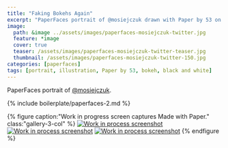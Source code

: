 ```yaml
---
title: "Faking Bokehs Again"
excerpt: "PaperFaces portrait of @mosiejczuk drawn with Paper by 53 on an iPad."
image: 
  path: &image ../assets/images/paperfaces-mosiejczuk-twitter.jpg 
  feature: *image
  cover: true
  teaser: /assets/images/paperfaces-mosiejczuk-twitter-teaser.jpg
  thumbnail: /assets/images/paperfaces-mosiejczuk-twitter-150.jpg
categories: [paperfaces]
tags: [portrait, illustration, Paper by 53, bokeh, black and white]
---
```


PaperFaces portrait of [@mosiejczuk](https://twitter.com/mosiejczuk).

{% include boilerplate/paperfaces-2.md %}

{% figure caption:"Work in progress screen captures Made with Paper." class:"gallery-3-col" %}
[![Work in process screenshot](/assets/images/paperfaces-mosiejczuk-process-1-600.jpg)](/assets/images/paperfaces-mosiejczuk-process-1-lg.jpg) [![Work in process screenshot](/assets/images/paperfaces-mosiejczuk-process-2-600.jpg)](/assets/images/paperfaces-mosiejczuk-process-2-lg.jpg) [![Work in process screenshot](/assets/images/paperfaces-mosiejczuk-process-3-600.jpg)](/assets/images/paperfaces-mosiejczuk-process-3-lg.jpg)
{% endfigure %}
